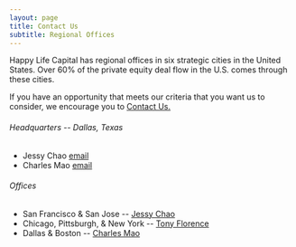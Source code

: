 ```yaml
---
layout: page
title: Contact Us
subtitle: Regional Offices
---
```


Happy Life Capital has regional offices in six strategic cities in the United States. Over 60% of the private equity deal flow in the U.S. comes through these cities. 

If you have an opportunity that meets our criteria that you want us to consider, we encourage you to [Contact Us.](happylifecapital.com/contact/)

###### Headquarters -- Dallas, Texas
* Jessy Chao [email](mailto:jessy_chao@happylifecapital.com)
* Charles Mao [email](mailto:charles_mao@happylifecapital.com)

###### Offices
* San Francisco & San Jose -- [Jessy Chao](mailto:jessy_chao@happylifecapital.com)
* Chicago, Pittsburgh, & New York -- [Tony Florence](mailto:tony_florence@comcast.net)
* Dallas & Boston -- [Charles Mao](mailto:charles_mao@happylifecapital.com)

